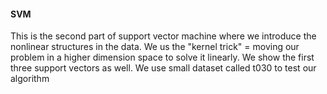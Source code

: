 #### SVM
This is the second part of support vector machine where we introduce the nonlinear structures in the data.
We us the "kernel trick" = moving our problem in a higher dimension space to solve it linearly.
We show the first three support vectors as well.
We use small dataset called t030 to test our algorithm
